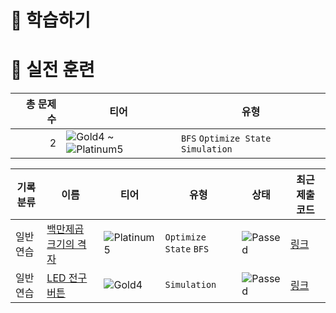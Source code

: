 # 📖 학습하기

# 🥇 실전 훈련
|총 문제 수|티어|유형|
|---:|---|---|
|2|![Gold4][g4] ~ ![Platinum5][p5]|`BFS` `Optimize State` `Simulation`|

|기록분류|이름|티어|유형|상태|최근 제출 코드|
|---|---|---|---|---|---|
|일반 연습|[백만제곱 크기의 격자](https://www.codetree.ai/training-field/search/problems/a-grid-that's-a-million-square)|![Platinum5][p5]|`Optimize State` `BFS`|![Passed][passed]|[링크](https://github.com/hgs3896/codetree-TILs/blob/main/240131/%EB%B0%B1%EB%A7%8C%EC%A0%9C%EA%B3%B1%20%ED%81%AC%EA%B8%B0%EC%9D%98%20%EA%B2%A9%EC%9E%90/a-grid-that's-a-million-square.py)|
|일반 연습|[LED 전구 버튼](https://www.codetree.ai/training-field/search/problems/led-bulb-button)|![Gold4][g4]|`Simulation`|![Passed][passed]|[링크](https://github.com/hgs3896/codetree-TILs/blob/main/240131/LED%20%EC%A0%84%EA%B5%AC%20%EB%B2%84%ED%8A%BC/led-bulb-button.py)|










[b5]: https://img.shields.io/badge/Bronze_5-%235D3E31.svg
[b4]: https://img.shields.io/badge/Bronze_4-%235D3E31.svg
[b3]: https://img.shields.io/badge/Bronze_3-%235D3E31.svg
[b2]: https://img.shields.io/badge/Bronze_2-%235D3E31.svg
[b1]: https://img.shields.io/badge/Bronze_1-%235D3E31.svg
[s5]: https://img.shields.io/badge/Silver_5-%23394960.svg
[s4]: https://img.shields.io/badge/Silver_4-%23394960.svg
[s3]: https://img.shields.io/badge/Silver_3-%23394960.svg
[s2]: https://img.shields.io/badge/Silver_2-%23394960.svg
[s1]: https://img.shields.io/badge/Silver_1-%23394960.svg
[g5]: https://img.shields.io/badge/Gold_5-%23FFC433.svg
[g4]: https://img.shields.io/badge/Gold_4-%23FFC433.svg
[g3]: https://img.shields.io/badge/Gold_3-%23FFC433.svg
[g2]: https://img.shields.io/badge/Gold_2-%23FFC433.svg
[g1]: https://img.shields.io/badge/Gold_1-%23FFC433.svg
[p5]: https://img.shields.io/badge/Platinum_5-%2376DDD8.svg
[p4]: https://img.shields.io/badge/Platinum_4-%2376DDD8.svg
[p3]: https://img.shields.io/badge/Platinum_3-%2376DDD8.svg
[p2]: https://img.shields.io/badge/Platinum_2-%2376DDD8.svg
[p1]: https://img.shields.io/badge/Platinum_1-%2376DDD8.svg
[passed]: https://img.shields.io/badge/Passed-%23009D27.svg
[failed]: https://img.shields.io/badge/Failed-%23D24D57.svg
[easy]: https://img.shields.io/badge/쉬움-%235cb85c.svg?for-the-badge
[medium]: https://img.shields.io/badge/보통-%23FFC433.svg?for-the-badge
[hard]: https://img.shields.io/badge/어려움-%23D24D57.svg?for-the-badge